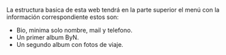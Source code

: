 La estructura basica de esta web tendrá en la parte superior el menú con la información correspondiente estos son:
  - Bio, minima solo nombre, mail y telefono.
  - Un primer album ByN.
  - Un segundo album con fotos de viaje.
 
